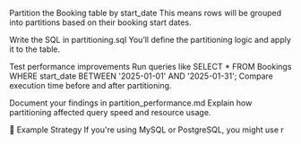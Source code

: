 Partition the Booking table by start_date This means rows will be grouped into partitions based on their booking start dates.

Write the SQL in partitioning.sql You’ll define the partitioning logic and apply it to the table.

Test performance improvements Run queries like SELECT * FROM Bookings WHERE start_date BETWEEN '2025-01-01' AND '2025-01-31'; Compare execution time before and after partitioning.

Document your findings in partition_performance.md Explain how partitioning affected query speed and resource usage.

🧪 Example Strategy
If you're using MySQL or PostgreSQL, you might use r

